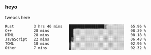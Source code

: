 ### heyo
tweoss here

<!--START_SECTION:waka-->

```text
Rust         3 hrs 46 mins   ████████████████▒░░░░░░░░   65.96 %
C++          28 mins         ██░░░░░░░░░░░░░░░░░░░░░░░   08.39 %
HTML         28 mins         ██░░░░░░░░░░░░░░░░░░░░░░░   08.18 %
JavaScript   22 mins         █▓░░░░░░░░░░░░░░░░░░░░░░░   06.48 %
TOML         10 mins         ▓░░░░░░░░░░░░░░░░░░░░░░░░   02.96 %
Other        7 mins          ▓░░░░░░░░░░░░░░░░░░░░░░░░   02.32 %
```

<!--END_SECTION:waka-->

<!--
**Tweoss/tweoss** is a ✨ _special_ ✨ repository because its `README.md` (this file) appears on your GitHub profile.

Here are some ideas to get you started:

- 🔭 I’m currently working on ...
- 🌱 I’m currently learning ...
- 👯 I’m looking to collaborate on ...
- 🤔 I’m looking for help with ...
- 💬 Ask me about ...
- 📫 How to reach me: ...
- 😄 Pronouns: ...
- ⚡ Fun fact: ...
-->
